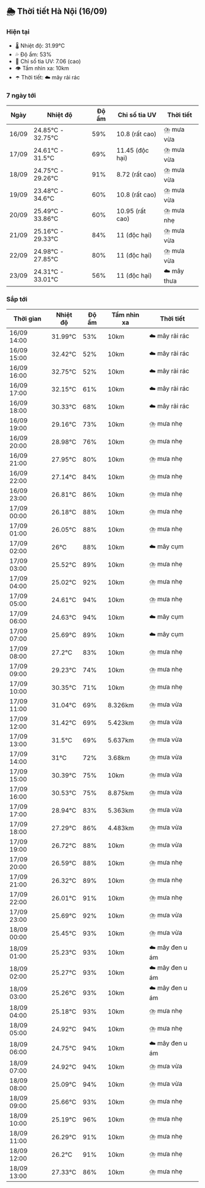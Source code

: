 ## 🌦️ Thời tiết Hà Nội (16/09)

### Hiện tại

- 🌡️ Nhiệt độ: 31.99℃
- 💦 Độ ẩm: 53%
- 🌟 Chỉ số tia UV: 7.06 (cao)
- 👁️ Tầm nhìn xa: 10km
- ☂️ Thời tiết: ☁️ mây rải rác

### 7 ngày tới

| Ngày | Nhiệt độ | Độ ẩm | Chỉ số tia UV | Thời tiết |
| --- | --- | --- | --- | --- |
| 16/09 | 24.85℃ - 32.75℃ | 59% | 10.8 (rất cao) | ⛈️ mưa vừa |
| 17/09 | 24.61℃ - 31.5℃ | 69% | 11.45 (độc hại) | ⛈️ mưa vừa |
| 18/09 | 24.75℃ - 29.26℃ | 91% | 8.72 (rất cao) | ⛈️ mưa vừa |
| 19/09 | 23.48℃ - 34.6℃ | 60% | 10.8 (rất cao) | ⛈️ mưa vừa |
| 20/09 | 25.49℃ - 33.86℃ | 60% | 10.95 (rất cao) | ⛈️ mưa nhẹ |
| 21/09 | 25.16℃ - 29.33℃ | 84% | 11 (độc hại) | ⛈️ mưa vừa |
| 22/09 | 24.98℃ - 27.85℃ | 80% | 11 (độc hại) | ⛈️ mưa vừa |
| 23/09 | 24.31℃ - 33.01℃ | 56% | 11 (độc hại) | ☁️ mây thưa |

### Sắp tới

| Thời gian | Nhiệt độ | Độ ẩm | Tầm nhìn xa | Thời tiết |
| --- | --- | --- | --- | --- |
| 16/09 14:00 | 31.99℃ | 53% | 10km | ☁️ mây rải rác |
| 16/09 15:00 | 32.42℃ | 52% | 10km | ☁️ mây rải rác |
| 16/09 16:00 | 32.75℃ | 52% | 10km | ☁️ mây rải rác |
| 16/09 17:00 | 32.15℃ | 61% | 10km | ☁️ mây rải rác |
| 16/09 18:00 | 30.33℃ | 68% | 10km | ☁️ mây rải rác |
| 16/09 19:00 | 29.16℃ | 73% | 10km | ⛈️ mưa nhẹ |
| 16/09 20:00 | 28.98℃ | 76% | 10km | ⛈️ mưa nhẹ |
| 16/09 21:00 | 27.95℃ | 80% | 10km | ⛈️ mưa nhẹ |
| 16/09 22:00 | 27.14℃ | 84% | 10km | ⛈️ mưa nhẹ |
| 16/09 23:00 | 26.81℃ | 86% | 10km | ⛈️ mưa nhẹ |
| 17/09 00:00 | 26.18℃ | 88% | 10km | ⛈️ mưa nhẹ |
| 17/09 01:00 | 26.05℃ | 88% | 10km | ⛈️ mưa nhẹ |
| 17/09 02:00 | 26℃ | 88% | 10km | ☁️ mây cụm |
| 17/09 03:00 | 25.52℃ | 89% | 10km | ⛈️ mưa nhẹ |
| 17/09 04:00 | 25.02℃ | 92% | 10km | ⛈️ mưa nhẹ |
| 17/09 05:00 | 24.61℃ | 94% | 10km | ⛈️ mưa nhẹ |
| 17/09 06:00 | 24.63℃ | 94% | 10km | ☁️ mây cụm |
| 17/09 07:00 | 25.69℃ | 89% | 10km | ☁️ mây cụm |
| 17/09 08:00 | 27.2℃ | 83% | 10km | ⛈️ mưa nhẹ |
| 17/09 09:00 | 29.23℃ | 74% | 10km | ⛈️ mưa nhẹ |
| 17/09 10:00 | 30.35℃ | 71% | 10km | ⛈️ mưa nhẹ |
| 17/09 11:00 | 31.04℃ | 69% | 8.326km | ⛈️ mưa vừa |
| 17/09 12:00 | 31.42℃ | 69% | 5.423km | ⛈️ mưa vừa |
| 17/09 13:00 | 31.5℃ | 69% | 5.637km | ⛈️ mưa vừa |
| 17/09 14:00 | 31℃ | 72% | 3.68km | ⛈️ mưa vừa |
| 17/09 15:00 | 30.39℃ | 75% | 10km | ⛈️ mưa vừa |
| 17/09 16:00 | 30.53℃ | 75% | 8.875km | ⛈️ mưa vừa |
| 17/09 17:00 | 28.94℃ | 83% | 5.363km | ⛈️ mưa vừa |
| 17/09 18:00 | 27.29℃ | 86% | 4.483km | ⛈️ mưa vừa |
| 17/09 19:00 | 26.72℃ | 88% | 10km | ⛈️ mưa vừa |
| 17/09 20:00 | 26.59℃ | 88% | 10km | ⛈️ mưa nhẹ |
| 17/09 21:00 | 26.32℃ | 89% | 10km | ⛈️ mưa nhẹ |
| 17/09 22:00 | 26.01℃ | 91% | 10km | ⛈️ mưa nhẹ |
| 17/09 23:00 | 25.69℃ | 92% | 10km | ⛈️ mưa vừa |
| 18/09 00:00 | 25.45℃ | 93% | 10km | ⛈️ mưa vừa |
| 18/09 01:00 | 25.23℃ | 93% | 10km | ☁️ mây đen u ám |
| 18/09 02:00 | 25.27℃ | 93% | 10km | ☁️ mây đen u ám |
| 18/09 03:00 | 25.26℃ | 93% | 10km | ☁️ mây đen u ám |
| 18/09 04:00 | 25.18℃ | 93% | 10km | ⛈️ mưa nhẹ |
| 18/09 05:00 | 24.92℃ | 94% | 10km | ⛈️ mưa nhẹ |
| 18/09 06:00 | 24.75℃ | 94% | 10km | ☁️ mây đen u ám |
| 18/09 07:00 | 24.92℃ | 94% | 10km | ⛈️ mưa vừa |
| 18/09 08:00 | 25.09℃ | 94% | 10km | ⛈️ mưa vừa |
| 18/09 09:00 | 25.66℃ | 93% | 10km | ⛈️ mưa nhẹ |
| 18/09 10:00 | 25.19℃ | 96% | 10km | ⛈️ mưa nhẹ |
| 18/09 11:00 | 26.29℃ | 91% | 10km | ⛈️ mưa nhẹ |
| 18/09 12:00 | 26.2℃ | 91% | 10km | ⛈️ mưa nhẹ |
| 18/09 13:00 | 27.33℃ | 86% | 10km | ⛈️ mưa nhẹ |
